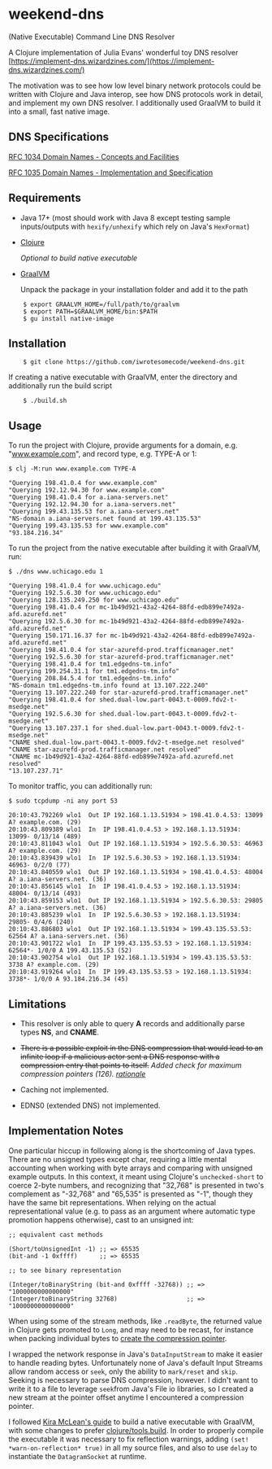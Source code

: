 # weekend-dns

(Native Executable) Command Line DNS Resolver

A Clojure implementation of Julia Evans' wonderful toy DNS resolver
[https://implement-dns.wizardzines.com/](https://implement-dns.wizardzines.com/)

The motivation was to see how low level binary network protocols could be
written with Clojure and Java interop, see how DNS protocols work in detail, and
implement my own DNS resolver. I additionally used GraalVM to build it into a
small, fast native image.

## DNS Specifications 

[RFC 1034 Domain Names - Concepts and Facilities](https://datatracker.ietf.org/doc/html/rfc1034)

[RFC 1035 Domain Names - Implementation and Specification](https://datatracker.ietf.org/doc/html/rfc1035)

## Requirements 

- Java 17+ (most should work with Java 8 except testing sample inputs/outputs
  with `hexify/unhexify` which rely on Java's `HexFormat`)

- [Clojure](https://clojure.org/guides/install_clojure) 

  *Optional to build native executable*
  
- [GraalVM](https://github.com/graalvm/graalvm-ce-builds/releases) 

  Unpack the package in your installation folder and add it to the path 

``` 
    $ export GRAALVM_HOME=/full/path/to/graalvm
    $ export PATH=$GRAALVM_HOME/bin:$PATH 
    $ gu install native-image
```

## Installation

```
    $ git clone https://github.com/iwrotesomecode/weekend-dns.git
```


If creating a native executable with GraalVM, enter the directory and additionally run the build script 

```
    $ ./build.sh
```


## Usage

To run the project with Clojure, provide arguments for a domain, e.g. "www.example.com", and record type, e.g. TYPE-A or 1:

    $ clj -M:run www.example.com TYPE-A 
    
    "Querying 198.41.0.4 for www.example.com"
    "Querying 192.12.94.30 for www.example.com"
    "Querying 198.41.0.4 for a.iana-servers.net"
    "Querying 192.12.94.30 for a.iana-servers.net"
    "Querying 199.43.135.53 for a.iana-servers.net"
    "NS-domain a.iana-servers.net found at 199.43.135.53"
    "Querying 199.43.135.53 for www.example.com"
    "93.184.216.34"

To run the project from the native executable after building it with GraalVM, run:
    
    $ ./dns www.uchicago.edu 1

    "Querying 198.41.0.4 for www.uchicago.edu"
    "Querying 192.5.6.30 for www.uchicago.edu"
    "Querying 128.135.249.250 for www.uchicago.edu"
    "Querying 198.41.0.4 for mc-1b49d921-43a2-4264-88fd-edb899e7492a-afd.azurefd.net"
    "Querying 192.5.6.30 for mc-1b49d921-43a2-4264-88fd-edb899e7492a-afd.azurefd.net"
    "Querying 150.171.16.37 for mc-1b49d921-43a2-4264-88fd-edb899e7492a-afd.azurefd.net"
    "Querying 198.41.0.4 for star-azurefd-prod.trafficmanager.net"
    "Querying 192.5.6.30 for star-azurefd-prod.trafficmanager.net"
    "Querying 198.41.0.4 for tm1.edgedns-tm.info"
    "Querying 199.254.31.1 for tm1.edgedns-tm.info"
    "Querying 208.84.5.4 for tm1.edgedns-tm.info"
    "NS-domain tm1.edgedns-tm.info found at 13.107.222.240"
    "Querying 13.107.222.240 for star-azurefd-prod.trafficmanager.net"
    "Querying 198.41.0.4 for shed.dual-low.part-0043.t-0009.fdv2-t-msedge.net"
    "Querying 192.5.6.30 for shed.dual-low.part-0043.t-0009.fdv2-t-msedge.net"
    "Querying 13.107.237.1 for shed.dual-low.part-0043.t-0009.fdv2-t-msedge.net"
    "CNAME shed.dual-low.part-0043.t-0009.fdv2-t-msedge.net resolved"
    "CNAME star-azurefd-prod.trafficmanager.net resolved"
    "CNAME mc-1b49d921-43a2-4264-88fd-edb899e7492a-afd.azurefd.net resolved"
    "13.107.237.71"

    
To monitor traffic, you can additionally run:

    $ sudo tcpdump -ni any port 53

    20:10:43.792269 wlo1  Out IP 192.168.1.13.51934 > 198.41.0.4.53: 13099 A? example.com. (29)
    20:10:43.809389 wlo1  In  IP 198.41.0.4.53 > 192.168.1.13.51934: 13099- 0/13/14 (489)
    20:10:43.811043 wlo1  Out IP 192.168.1.13.51934 > 192.5.6.30.53: 46963 A? example.com. (29)
    20:10:43.839439 wlo1  In  IP 192.5.6.30.53 > 192.168.1.13.51934: 46963- 0/2/0 (77)
    20:10:43.840559 wlo1  Out IP 192.168.1.13.51934 > 198.41.0.4.53: 48004 A? a.iana-servers.net. (36)
    20:10:43.856145 wlo1  In  IP 198.41.0.4.53 > 192.168.1.13.51934: 48004- 0/13/14 (493)
    20:10:43.859153 wlo1  Out IP 192.168.1.13.51934 > 192.5.6.30.53: 29805 A? a.iana-servers.net. (36)
    20:10:43.885239 wlo1  In  IP 192.5.6.30.53 > 192.168.1.13.51934: 29805- 0/4/6 (240)
    20:10:43.886803 wlo1  Out IP 192.168.1.13.51934 > 199.43.135.53.53: 62564 A? a.iana-servers.net. (36)
    20:10:43.901722 wlo1  In  IP 199.43.135.53.53 > 192.168.1.13.51934: 62564*- 1/0/0 A 199.43.135.53 (52)
    20:10:43.902754 wlo1  Out IP 192.168.1.13.51934 > 199.43.135.53.53: 3738 A? example.com. (29)
    20:10:43.919264 wlo1  In  IP 199.43.135.53.53 > 192.168.1.13.51934: 3738*- 1/0/0 A 93.184.216.34 (45)

## Limitations 

- This resolver is only able to query **A** records and additionally parse types **NS**, and **CNAME**. 

-  ~~There is a possible exploit in the DNS compression that would lead to an infinite loop if a malicious actor sent a DNS response with a compression entry that points to itself.~~
*Added check for maximum compression pointers (126). [rationale](https://github.com/miekg/dns/blob/b3dfea07155dbe4baafd90792c67b85a3bf5be23/msg.go#L24-L36)*

- Caching not implemented. 

- EDNS0 (extended DNS) not implemented.

## Implementation Notes 

One particular hiccup in following along is the shortcoming of Java types. There
are no unsigned types except char, requiring a little mental accounting when
working with byte arrays and comparing with unsigned example outputs. In this
context, it meant using Clojure's `unchecked-short` to coerce 2-byte numbers,
and recognizing that "32,768" is presented in two's complement as "-32,768" and
"65,535" is presented as "-1", though they have the same bit representations.
When relying on the actual representational value (e.g. to pass as an argument
where automatic type promotion happens otherwise), cast to an unsigned int:

```
;; equivalent cast methods

(Short/toUnsignedInt -1) ;; => 65535
(bit-and -1 0xffff)      ;; => 65535

;; to see binary representation

(Integer/toBinaryString (bit-and 0xffff -32768)) ;; => "1000000000000000"
(Integer/toBinaryString 32768)                   ;; => "1000000000000000"

```

When using some of the stream methods, like `.readByte`, the returned value in
Clojure gets promoted to `Long`, and may need to be recast, for instance when
packing individual bytes to [create the compression
pointer](https://github.com/iwrotesomecode/weekend-dns/blob/ded771ac24e94716f7802d6f00b849b848137760/src/weekend_dns/part2.clj#L57C1-L64).

I wrapped the network response in Java's `DataInputStream` to make it easier to
handle reading bytes. Unfortunately none of Java's default Input Streams allow
random access or `seek`, only the ability to `mark/reset` and `skip`. Seeking is
necessary to parse DNS compression, however. I didn't want to write it to a file
to leverage `seek`from Java's File io libraries, so I created a new stream at
the pointer offset anytime I encountered a compression pointer. 

I followed [Kira McLean's
guide](https://dev.to/kiraemclean/building-a-fast-command-line-app-with-clojure-1kc8)
to build a native executable with GraalVM, with some changes to prefer
[clojure/tools.build](https://github.com/clojure/tools.build). In order to
properly compile the executable it was necessary to fix reflection warnings,
adding `(set! *warn-on-reflection* true)` in all my source files, and also to
use `delay` to instantiate the `DatagramSocket` at runtime.
